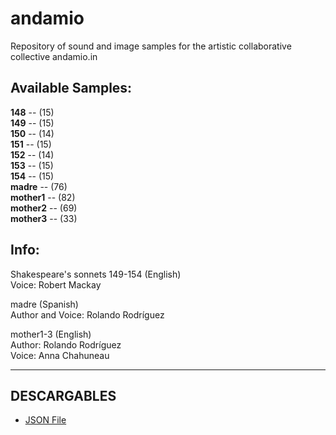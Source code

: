 # andamio
Repository of sound and image samples for the artistic collaborative collective andamio.in </br>

## Available Samples: </br>
__148__ -- (15) </br>
__149__ -- (15) </br>
__150__ -- (14) </br>
__151__ -- (15) </br>
__152__ -- (14) </br>
__153__ -- (15) </br>
__154__ -- (15) </br>
__madre__ -- (76) </br>
__mother1__ -- (82) </br>
__mother2__ -- (69) </br>
__mother3__ -- (33) </br>

## Info: </br>

Shakespeare's sonnets 149-154 (English) </br>
Voice: Robert Mackay </br>

madre (Spanish) </br>
Author and Voice: Rolando Rodríguez </br>

mother1-3 (English) </br>
Author: Rolando Rodríguez </br>
Voice: Anna Chahuneau </br>

-------------------------------------------------------------------------------
## DESCARGABLES
+ [JSON File](andamio.json)
